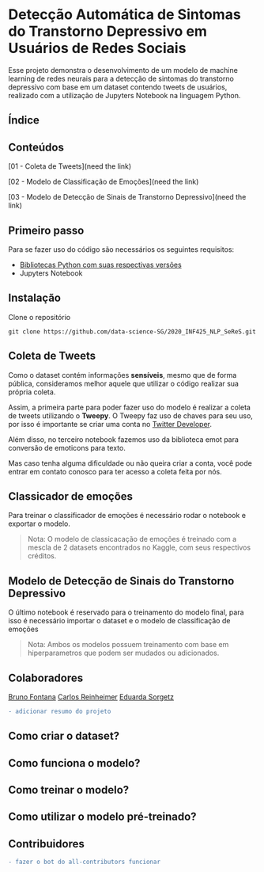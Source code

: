 # Detecção Automática de Sintomas do Transtorno Depressivo em Usuários de Redes Sociais
Esse projeto demonstra o desenvolvimento de um modelo de machine learning de redes neurais para a detecção de sintomas do transtorno depressivo com base em um dataset contendo tweets de usuários, realizado com a utilização de Jupyters Notebook na linguagem Python.

## Índice

## Conteúdos
[01 - Coleta de Tweets](need the link)

[02 - Modelo de Classificação de Emoções](need the link)

[03 - Modelo de Detecção de Sinais de Transtorno Depressivo](need the link)

## Primeiro passo
Para se fazer uso do código são necessários os seguintes requisitos:
 - [Bibliotecas Python com suas respectivas versões](https://github.com/data-science-SG/2020_INF425_NLP_SeReS/blob/master/requirements.txt)
- Jupyters Notebook

## Instalação
Clone o repositório
```
git clone https://github.com/data-science-SG/2020_INF425_NLP_SeReS.git
```

## Coleta de Tweets
Como o dataset contém informações **sensíveis**, mesmo que de forma pública, consideramos melhor aquele que utilizar o código realizar sua própria coleta.

Assim, a primeira parte para poder fazer uso do modelo é realizar a coleta de tweets utilizando o **Tweepy**. O Tweepy faz uso de chaves para seu uso, por isso é importante se criar uma conta no [Twitter Developer](https://developer.twitter.com/en).

Além disso, no terceiro notebook fazemos uso da biblioteca emot para conversão de emoticons para texto.

Mas caso tenha alguma dificuldade ou não queira criar a conta, você pode entrar em contato conosco para ter acesso a coleta feita por nós.

## Classicador de emoções
Para treinar o classificador de emoções é necessário rodar o notebook e exportar o modelo.
> Nota: O modelo de classicacação de emoções é treinado com a mescla de 2 datasets encontrados no Kaggle, com seus respectivos créditos.

## Modelo de Detecção de Sinais do Transtorno Depressivo
O último notebook é reservado para o treinamento do modelo final, para isso é necessário importar o dataset e o modelo de classificação de emoções

> Nota: Ambos os modelos possuem treinamento com base em hiperparametros que podem ser mudados ou adicionados. 

## Colaboradores
[Bruno Fontana](https://github.com/fontanads)
[Carlos Reinheimer](https://github.com/Carlos-Reinheimer)
[Eduarda Sorgetz](https://github.com/Sorgetz)



```diff
- adicionar resumo do projeto
```

## Como criar o dataset?


## Como funciona o modelo?


## Como treinar o modelo?

## Como utilizar o modelo pré-treinado?



## Contribuidores 

```diff
- fazer o bot do all-contributors funcionar
```
